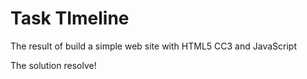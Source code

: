 # Task TImeline

The result of build a simple web site with HTML5 CC3 and JavaScript

The solution resolve!
